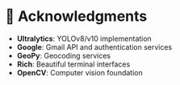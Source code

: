 # 🙏 Acknowledgments

- **Ultralytics**: YOLOv8/v10 implementation
- **Google**: Gmail API and authentication services
- **GeoPy**: Geocoding services
- **Rich**: Beautiful terminal interfaces
- **OpenCV**: Computer vision foundation
